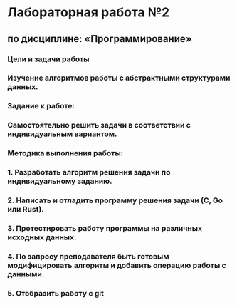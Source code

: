# Лабораторная работа №2
## по дисциплине: «Программирование»
### Цели и задачи работы
### Изучение алгоритмов работы с абстрактными структурами данных.
### Задание к работе: 
### Самостоятельно решить задачи в соответствии с индивидуальным вариантом. 
### Методика выполнения работы: 
### 1. Разработать алгоритм решения задачи по индивидуальному заданию. 
### 2. Написать и отладить программу решения задачи (С, Go или Rust). 
### 3. Протестировать работу программы на различных исходных данных. 
### 4. По запросу преподавателя быть готовым модифицировать алгоритм и добавить операцию работы с данными.  
### 5. Отобразить работу с git

